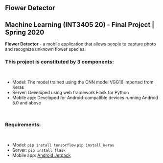 ## Flower Detector
## Machine Learning (INT3405 20) - Final Project | Spring 2020
**Flower Detector** - a mobile application that allows people to capture photo and recognize unknown flower species.
<br>
<h3>This project is constituted by 3 components:</h3>
<br>
<ul>
  <li>Model: The model trained using the CNN model VGG16 imported from Keras</li>
  <li>Server: Developed using web framework Flask for Python</li>
  <li>Mobile app: Developed for Android-compatible devices running Android 5.0 and above</li>
</ul>
<br>
<h3>Requirements:</h3>
<br>
<ul>
  <li>Model: <code>pip install tensorflow</code> <code>pip install keras</code> </li>
  <li>Server: <code>pip install flask</code> </li>
  <li>Mobile app: <a href="https://developer.android.com/jetpack" title="jetpack">Android Jetpack</a></li>
</ul>
